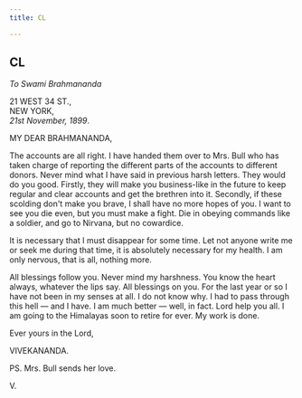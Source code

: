 ```yaml
---
title: CL

---
```





  

  


## CL

*To Swami Brahmananda*

21 WEST 34 ST.,  
NEW YORK,  
*21st November, 1899*.

MY DEAR BRAHMANANDA,

The accounts are all right. I have handed them over to Mrs. Bull who has
taken charge of reporting the different parts of the accounts to
different donors. Never mind what I have said in previous harsh letters.
They would do you good. Firstly, they will make you business-like in the
future to keep regular and clear accounts and get the brethren into it.
Secondly, if these scolding don't make you brave, I shall have no more
hopes of you. I want to see you die even, but you must make a fight. Die
in obeying commands like a soldier, and go to Nirvana, but no cowardice.

It is necessary that I must disappear for some time. Let not anyone
write me or seek me during that time, it is absolutely necessary for my
health. I am only nervous, that is all, nothing more.

All blessings follow you. Never mind my harshness. You know the heart
always, whatever the lips say. All blessings on you. For the last year
or so I have not been in my senses at all. I do not know why. I had to
pass through this hell — and I have. I am much better — well, in fact.
Lord help you all. I am going to the Himalayas soon to retire for ever.
My work is done.

Ever yours in the Lord,

VIVEKANANDA.

PS. Mrs. Bull sends her love.

V.


